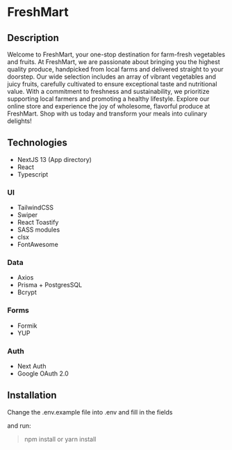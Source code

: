 # FreshMart

## Description

Welcome to FreshMart, your one-stop destination for farm-fresh vegetables and fruits. At FreshMart, we are passionate about bringing you the highest quality produce, handpicked from local farms and delivered straight to your doorstep. Our wide selection includes an array of vibrant vegetables and juicy fruits, carefully cultivated to ensure exceptional taste and nutritional value. With a commitment to freshness and sustainability, we prioritize supporting local farmers and promoting a healthy lifestyle. Explore our online store and experience the joy of wholesome, flavorful produce at FreshMart. Shop with us today and transform your meals into culinary delights!

## Technologies

-   NextJS 13 (App directory)
-   React
-   Typescript

### UI

-   TailwindCSS
-   Swiper
-   React Toastify
-   SASS modules
-   clsx
-   FontAwesome

### Data

-   Axios
-   Prisma + PostgresSQL
-   Bcrypt

### Forms

-   Formik
-   YUP

### Auth

-   Next Auth
-   Google OAuth 2.0

## Installation

Change the .env.example file into .env and fill in the fields

and run:

> npm install
> or
> yarn install
